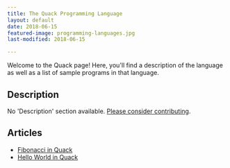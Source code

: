 ```yaml
---
title: The Quack Programming Language
layout: default
date: 2018-06-15
featured-image: programming-languages.jpg
last-modified: 2018-06-15

---
```


Welcome to the Quack page! Here, you'll find a description of the language as well as a list of sample programs in that language.

## Description

No 'Description' section available. [Please consider contributing](https://github.com/TheRenegadeCoder/sample-programs-website).

## Articles

- [Fibonacci in Quack](https://sampleprograms.io/projects/fibonacci/quack)
- [Hello World in Quack](https://sampleprograms.io/projects/hello-world/quack)